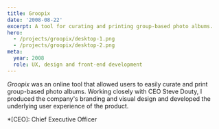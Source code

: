 ```yaml
---
title: Groopix
date: '2008-08-22'
excerpt: A tool for curating and printing group-based photo albums.
hero:
  - /projects/groopix/desktop-1.png
  - /projects/groopix/desktop-2.png
meta:
  year: 2008
  role: UX, design and front-end development
---
```

_Groopix_ was an online tool that allowed users to easily curate and print group-based photo albums. Working closely with CEO Steve Douty, I produced the company's branding and visual design and developed the underlying user experience of the product.

*[CEO]: Chief Executive Officer
